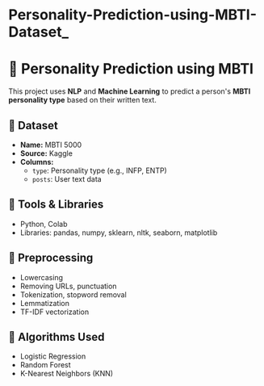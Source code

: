 # Personality-Prediction-using-MBTI-Dataset_
# 🧠 Personality Prediction using MBTI

This project uses **NLP** and **Machine Learning** to predict a person's **MBTI personality type** based on their written text.

## 📁 Dataset

- **Name:** MBTI 5000  
- **Source:** Kaggle  
- **Columns:**
  - `type`: Personality type (e.g., INFP, ENTP)
  - `posts`: User text data

## 🔧 Tools & Libraries

- Python, Colab  
- Libraries: pandas, numpy, sklearn, nltk, seaborn, matplotlib

## 🧹 Preprocessing

- Lowercasing  
- Removing URLs, punctuation  
- Tokenization, stopword removal  
- Lemmatization  
- TF-IDF vectorization

## 🤖 Algorithms Used

- Logistic Regression  
- Random Forest  
- K-Nearest Neighbors (KNN)
